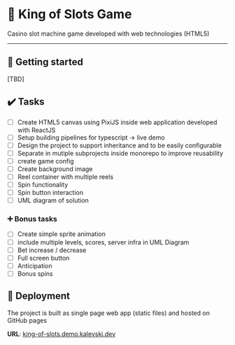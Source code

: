 # 🎲 King of Slots Game

Casino slot machine game developed with web technologies (HTML5)

___

## 🚀 Getting started
[TBD]

## ✔️ Tasks
- [ ] Create HTML5 canvas using PixiJS inside web application developed with ReactJS
- [ ] Setup building pipelines for typescript -> live demo
- [ ] Design the project to support inheritance and to be easily configurable
- [ ] Separate in mutiple subprojects inside monorepo to improve reusability
- [ ] create game config
- [ ] Create background image
- [ ] Reel container with multiple reels
- [ ] Spin functionality
- [ ] Spin button interaction
- [ ] UML diagram of solution

### ➕ Bonus tasks
- [ ] Create simple sprite animation
- [ ] include multiple levels, scores, server infra in UML Diagram 
- [ ] Bet increase / decrease
- [ ] Full screen button
- [ ] Anticipation 
- [ ] Bonus spins

## 🚢 Deployment
The project is built as single page web app (static files) and hosted on GitHub pages

**URL**: [king-of-slots.demo.kalevski.dev](https://king-of-slots.demo.kalevski.dev/)



